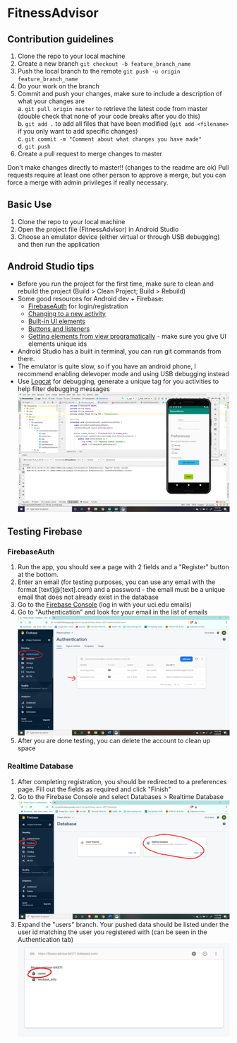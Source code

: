 # FitnessAdvisor

## Contribution guidelines
  1.  Clone the repo to your local machine
  2.  Create a new branch 
      `git checkout -b feature_branch_name`
  3.  Push the local branch to the remote
      `git push -u origin feature_branch_name`
  4.  Do your work on the branch
  5.  Commit and push your changes, make sure to include a description of what your changes are
      <br>a. `git pull origin master` to retrieve the latest code from master (double check that none of your code breaks after you do this)
      <br>b. `git add .` to add all files that have been modified (`git add <filename>` if you only want to add specific changes)
      <br>c. `git commit -m "Comment about what changes you have made"` 
      <br>d. `git push`
  6.  Create a pull request to merge changes to master 
  
  Don't make changes directly to master!! (changes to the readme are ok)
  Pull requests require at least one other person to approve a merge, but you can force a merge with admin privileges if really necessary.
  
  ## Basic Use
  1. Clone the repo to your local machine
  2. Open the project file (FitnessAdvisor) in Android Studio
  3. Choose an emulator device (either virtual or through USB debugging) and then run the application
  
  ## Android Studio tips
  - Before you run the project for the first time, make sure to clean and rebuild the project (Build > Clean Project; Build > Rebuild)
  - Some good resources for Android dev + Firebase:
     - [FirebaseAuth](https://firebase.google.com/docs/auth/android/start) for login/registration
     - [Changing to a new activity](https://developer.android.com/training/basics/firstapp/starting-activity)
     - [Built-in UI elements](https://developer.android.com/guide/topics/ui)
     - [Buttons and listeners](https://developer.android.com/reference/android/widget/Button)
     - [Getting elements from view programatically](https://developer.android.com/reference/android/view/View#findViewById(int)) - make sure you give UI elements unique ids
  - Android Studio has a built in terminal, you can run git commands from there.
  - The emulator is quite slow, so if you have an android phone, I recommend enabling delevoper mode and using USB debugging instead
  - Use [Logcat](https://developer.android.com/studio/debug/am-logcat) for debugging, generate a unique tag for you activities to help filter debugging messages ![debug](https://github.com/CS125-2020/FitnessAdvisor/blob/master/imgs/debug.png)
  
  ## Testing Firebase
  ### FirebaseAuth
   1.  Run the app, you should see a page with 2 fields and a "Register" button at the bottom.
   2.  Enter an email (for testing purposes, you can use any email with the format [text]@[text].com) and a password - the email must be a unique email that does not already exist in the database
   3.  Go to the [Firebase Console](https://console.firebase.google.com/) (log in with your uci.edu emails)
   4.  Go to "Authentication" and look for your email in the list of emails
   ![alt text](https://github.com/CS125-2020/FitnessAdvisor/blob/master/imgs/authentication_img.png)
   5. After you are done testing, you can delete the account to clean up space
   
  ### Realtime Database
   1. After completing registration, you should be redirected to a preferences page. Fill out the fields as required and click "Finish"
   2. Go to the Firebase Console and select Databases > Realtime Database
   ![alt text](https://github.com/CS125-2020/FitnessAdvisor/blob/master/imgs/database_img.png)
   3. Expand the "users" branch. Your pushed data should be listed under the user id matching the user you registered with (can be seen in the Authentication tab)
   ![alt text](https://github.com/CS125-2020/FitnessAdvisor/blob/master/imgs/database_img_2.png)
